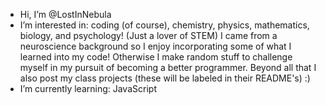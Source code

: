 - Hi, I’m @LostInNebula
- I’m interested in: coding (of course), chemistry, physics, mathematics, biology, and psychology! (Just a lover of STEM) I came from a neuroscience background 
  so I enjoy incorporating some of what I learned into my code! Otherwise I make random stuff
  to challenge myself in my pursuit of becoming a better programmer. Beyond all that I also post my class projects (these will be labeled in their README's) :)
- I’m currently learning: JavaScript

<!---
GreshB/GreshB is a ✨ special ✨ repository because its `README.md` (this file) appears on your GitHub profile.
You can click the Preview link to take a look at your changes.
--->

